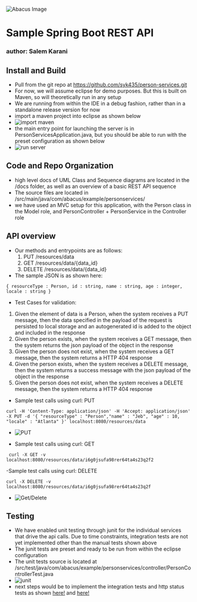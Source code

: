 ![Abacus Image](https://abacusinsights.com/wp-content/uploads/2018/02/abacus-logo.png)
# Sample Spring Boot REST API
### author: Salem Karani

## Install and Build
- Pull from the git repo at https://github.com/syk435/person-services.git
- For now, we will assume eclipse for demo purposes. But this is built on Maven, so will theoretically run in any setup
- We are running from within the IDE in a debug fashion, rather than in a standalone release version for now
- import a maven project into eclipse as shown below
- ![import maven](https://user-images.githubusercontent.com/3372447/37458879-bdd2604a-281c-11e8-95e3-612f50cd170a.gif)
- the main entry point for launching the server is in PersonServicesApplication.java, but you should be able to run with the preset configuration as shown below
- ![run server](https://user-images.githubusercontent.com/3372447/37458889-c82bc82e-281c-11e8-91ad-eba5fb730daf.gif)

## Code and Repo Organization
- high level docs of UML Class and Sequence diagrams are located in the /docs folder, as well as an overview of a basic REST API sequence
- The source files are located in /src/main/java/com/abacus/example/personservices/
- we have used an MVC setup for this application, with the Person class in the Model role, and PersonController + PersonService in the Controller role

## API overview
- Our methods and entrypoints are as follows:
    1. PUT /resources/data
    2. GET /resources/data/{data_id}
    3.  DELETE /resources/data/{data_id}
- The sample JSON is as shown here:
```
{ resourceType : Person, id : string, name : string, age : integer, locale : string }
```
- Test Cases for validation:
1. Given the element of data is a Person, when the system receives a PUT message, then the data specified in the payload of the request is persisted to local storage and an autogenerated id is added to the object and included in the response
2. Given the person exists, when the system receives a GET message, then the system returns the json payload of the object in the response
3. Given the person does not exist, when the system receives a GET message, then the system returns a HTTP 404 response
4. Given the person exists, when the system receives a DELETE message, then the system returns a success message with the json payload of the object in the response
5. Given the person does not exist, when the system receives a DELETE message, then the system returns a HTTP 404 response


- Sample test calls using curl:
PUT
```batch
curl -H 'Content-Type: application/json' -H 'Accept: application/json' -X PUT -d '{ "resourceType" : "Person","name" : "Jeb", "age" : 10, "locale" : "Atlanta" }' localhost:8080/resources/data
```
- ![PUT](https://user-images.githubusercontent.com/3372447/37458896-d24bb88c-281c-11e8-8914-bf2b8e08dc5a.gif)

- Sample test calls using curl:
GET
```batch
 curl -X GET -v localhost:8080/resources/data/i6g0jsufa98rer64ta4s23q2f2
 ```

-Sample test calls using curl:
DELETE
```batch
curl -X DELETE -v localhost:8080/resources/data/i6g0jsufa98rer64ta4s23q2f
```
- ![Get/Delete](https://user-images.githubusercontent.com/3372447/37458907-d82e0192-281c-11e8-9434-76d331fab4ed.gif)

## Testing
- We have enabled unit testing through junit for the individual services that drive the api calls. Due to time constraints, integration tests are not yet implemented other than the manual tests shown above
- The junit tests are preset and ready to be run from within the eclipse configuration
- The unit tests source is located at /src/test/java/com/abacus/example/personservices/controller/PersonControllerTest.java
- ![junit](https://user-images.githubusercontent.com/3372447/37458915-df412f5e-281c-11e8-9c8d-93474b6e6d53.gif)
- next steps would be to implement the integration tests and http status tests as shown [here!](http://www.baeldung.com/integration-testing-a-rest-api) and [here!](http://www.springboottutorial.com/unit-testing-for-spring-boot-rest-services)
